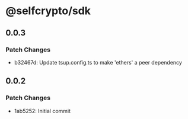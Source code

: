 # @selfcrypto/sdk

## 0.0.3

### Patch Changes

- b32467d: Update tsup.config.ts to make 'ethers' a peer dependency

## 0.0.2

### Patch Changes

- 1ab5252: Initial commit
